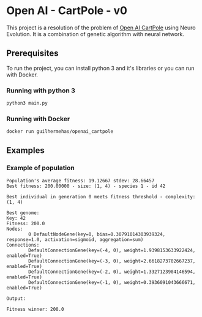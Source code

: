 # Open AI - CartPole - v0
This project is a resolution of the problem of [Open AI CartPole](https://gym.openai.com/envs/CartPole-v0/) using Neuro Evolution.
It is a combination of genetic algorithm with neural network.

## Prerequisites
To run the project, you can install python 3 and it's libraries or you can run with Docker.

### Running with python 3
```sh
python3 main.py
```

### Running with Docker
```sh
docker run guilhermehas/openai_cartpole
```

## Examples

### Example of population
```
Population's average fitness: 19.12667 stdev: 28.66457
Best fitness: 200.00000 - size: (1, 4) - species 1 - id 42

Best individual in generation 0 meets fitness threshold - complexity: (1, 4)

Best genome:
Key: 42
Fitness: 200.0
Nodes:
        0 DefaultNodeGene(key=0, bias=0.30791014303939324, response=1.0, activation=sigmoid, aggregation=sum)
Connections:
        DefaultConnectionGene(key=(-4, 0), weight=1.9398153633922424, enabled=True)
        DefaultConnectionGene(key=(-3, 0), weight=2.6618273702667237, enabled=True)
        DefaultConnectionGene(key=(-2, 0), weight=1.3327123904146594, enabled=True)
        DefaultConnectionGene(key=(-1, 0), weight=0.3936091043666671, enabled=True)

Output:

Fitness winner: 200.0
```